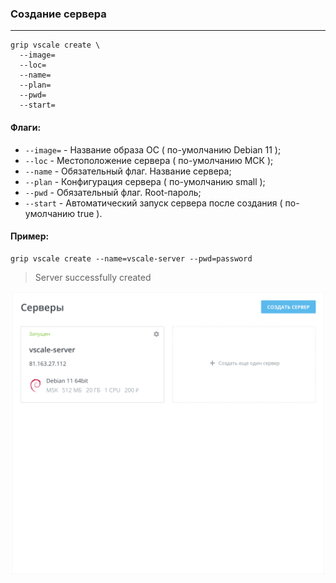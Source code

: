 ### Создание сервера
***
```
grip vscale create \
  --image=
  --loc=
  --name=
  --plan=
  --pwd=
  --start=
```

#### Флаги:
 - `--image=` - Название образа ОС ( по-умолчанию Debian 11 );
 - `--loc` - Местоположение сервера ( по-умолчанию МСК ); 
 - `--name` - Обязательный флаг. Название сервера;
 - `--plan` - Конфигурация сервера ( по-умолчанию small );
 - `--pwd` - Обязательный флаг. Root-пароль;
 - `--start` - Автоматический запуск сервера после создания ( по-умолчанию true ).

#### Пример:
```
grip vscale create --name=vscale-server --pwd=password
```
> Server successfully created

![](create.png "create vscale server")